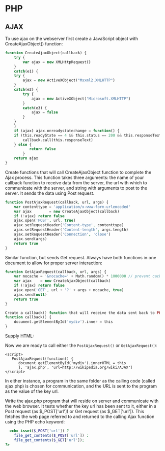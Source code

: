 # PHP
## AJAX
To use ajax on the webserver first create a JavaScript object with CreateAjaxObject() function:
```php
function CreateAjaxObject(callback) {
    try {
	    var ajax = new XMLHttpRequest()
    }
    catch(e1) {
	try {
		ajax = new ActiveXObject("Msxml2.XMLHTTP")
	}
	catch(e2) {
		try {
			ajax = new ActiveXObject("Microsoft.XMLHTTP")
		}
		catch(e3) {
			ajax = false
		}
	}
    }
    if (ajax) ajax.onreadystatechange = function() {
	if (this.readyState == 4 && this.status == 200 && this.responseText != null) {
	    callback.call(this.responseText)
	} else {
           return false
        }
    return ajax
}
```
Create functions that will call CreateAjaxObject function to complete the Ajax process. This function takes three arguments: the name of your callback function to receive data from the server, the url with which to communicate with the server, and string with arguments to post to the server. It sends the data using Post request.
```php
function PostAjaxRequest(callback, url, args) {
	var contenttype = 'application/x-www-form-urlencoded'
	var ajax        = new CreateAjaxObject(callback)
	if (!ajax) return false
	ajax.open('POST', url, true)
	ajax.setRequestHeader('Content-type', contenttype)
	ajax.setRequestHeader('Content-length', args.length)
	ajax.setRequestHeader('Connection', 'close')
	ajax.send(args)
	return true
}
```
Similar function, but sends Get request. Always have both functions in one document to allow for proper server interaction:
```php
function GetAjaxRequest(callback, url, args) {
	var nocache = '&nocache=' + Math.random() * 1000000 // prevent caching
	var ajax    = new CreateAjaxObject(callback)
	if (!ajax) return false
	ajax.open('GET', url + '?' + args + nocache, true)
	ajax.send(null)
	return true
}

Create a callback() function that will receive the data sent back to PHP via Ajax:
function callback() {
    document.getElementById('mydiv').inner = this
}
```
Supply HTML:
<div id='mydiv'></div>

Now we are ready to call either the ```PostAjaxRequest()``` or ```GetAjaxRequest()```:
```
<script>
   PostAjaxRequest(function() {
      document.getElementById('mydiv').innerHTML = this
      }, 'ajax.php', 'url=http://wikipedia.org/wiki/AJAX')
</script>
````
In either instance, a program in the same folder as the calling code (called ajax.php) is chosen for communication, and the URL is sent to the program as the value of the key url.

Write the ajax.php program that will reside on server and communicate with the web browser. It tests whether the key url has been sent to it, either in a Post request (as $_POST['url']) or Get request (as $_GET['url']). This fetches the web page referred to and returned to the calling Ajax function using the PHP echo keyword:
```php
  echo isset($_POST['url']) ?
    file_get_contents($_POST['url']) :
    file_get_contents($_GET['url']);
?>
```
